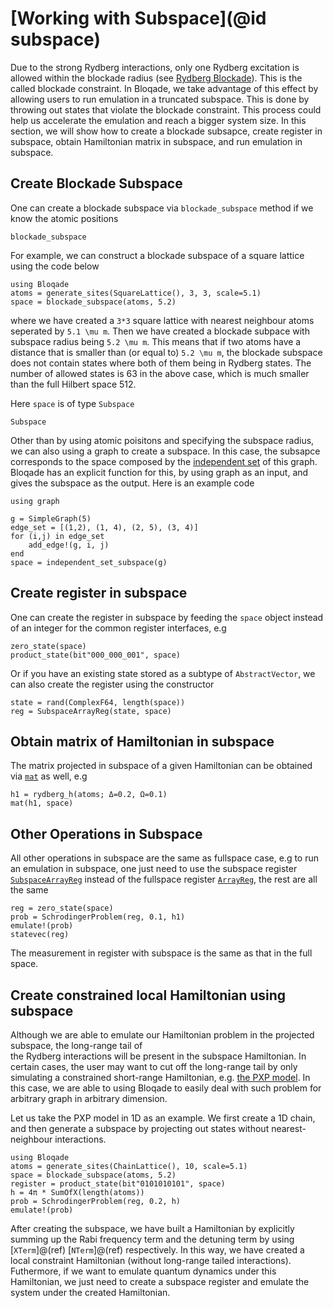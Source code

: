 # [Working with Subspace](@id subspace)


Due to the strong Rydberg interactions, only one Rydberg excitation is allowed within the blockade radius (see [Rydberg Blockade](@ref)). This is the called blockade constraint. 
In Bloqade, we take advantage of this effect by allowing users to run emulation in a truncated subspace.  This is done by throwing out states that violate the blockade constraint. 
This process could help us accelerate the emulation and reach a bigger system size. In this section, we will show how to create a blockade subsapce, create register in subspace, 
obtain Hamiltonian matrix in subspace, and run emulation in subspace. 



## Create Blockade Subspace

One can create a blockade subspace via `blockade_subspace` method if we know the atomic positions 

```@docs
blockade_subspace
```

For example, we can construct a blockade subspace of a square lattice
using the code below

```@example subspace
using Bloqade
atoms = generate_sites(SquareLattice(), 3, 3, scale=5.1)
space = blockade_subspace(atoms, 5.2)
```
where we have created a ``3*3`` square lattice with nearest neighbour atoms seperated by ``5.1 \mu m``. Then we have created a
blockade subpace with subspace radius being ``5.2 \mu m``. This means that if two atoms have a distance that is smaller than (or equal to)
``5.2 \mu m``, the blockade subspace does not contain states where both of them being in Rydberg states. The number of allowed states 
is 63 in the above case, which is much smaller than the full Hilbert space 512. 


Here `space` is of type `Subspace`

```@docs
Subspace
```

Other than by using atomic poisitons and specifying the subspace radius, we can also using a graph to create a subspace. In this case, the subsapce 
corresponds to the space composed by the [independent set](https://en.wikipedia.org/wiki/Independent_set_(graph_theory)) of this graph. Bloqade has an explicit function for this, by using graph as 
an input, and gives the subspace as the output. Here is an example code

```@example subspace
using graph

g = SimpleGraph(5)
edge_set = [(1,2), (1, 4), (2, 5), (3, 4)]
for (i,j) in edge_set
    add_edge!(g, i, j)
end 
space = independent_set_subspace(g)
```


## Create register in subspace

One can create the register in subspace by feeding the `space` object instead of an integer for the common register interfaces, e.g

```@repl subspace
zero_state(space)
product_state(bit"000_000_001", space)
```

Or if you have an existing state stored as a subtype of `AbstractVector`, we can also create the register using
the constructor

```@repl subspace
state = rand(ComplexF64, length(space))
reg = SubspaceArrayReg(state, space)
```

## Obtain matrix of Hamiltonian in subspace

The matrix projected in subspace of a given Hamiltonian can be obtained via
[`mat`](@ref) as well, e.g

```@repl subspace
h1 = rydberg_h(atoms; Δ=0.2, Ω=0.1)
mat(h1, space)
```


## Other Operations in Subspace

All other operations in subspace are the same as fullspace
case, e.g to run an emulation in subspace, one just need to use the
subspace register [`SubspaceArrayReg`](@ref) instead of the fullspace register [`ArrayReg`](@ref), the rest are all the same

```@example subspace
reg = zero_state(space)
prob = SchrodingerProblem(reg, 0.1, h1)
emulate!(prob)
statevec(reg)
```

The measurement in register with subspace is the same as that in the full space. 


## Create constrained local Hamiltonian using subspace 

Although we are able to emulate our Hamiltonian problem in the projected subspace, the long-range tail of  
the Rydberg interactions will be present in the subspace Hamiltonian. In certain cases, the user may want to 
cut off the long-range tail by only simulating a constrained short-range Hamiltonian, e.g. [the PXP model](https://arxiv.org/abs/2011.09486). 
In this case, we are able to using Bloqade to easily deal with such problem for arbitrary graph in arbitrary dimension. 

Let us take the PXP model in 1D as an example. We first create a 1D chain, and then generate a subspace by projecting out states without nearest-neighbour interactions. 

```@example subspace
using Bloqade
atoms = generate_sites(ChainLattice(), 10, scale=5.1)
space = blockade_subspace(atoms, 5.2)
register = product_state(bit"0101010101", space)
h = 4π * SumOfX(length(atoms)) 
prob = SchrodingerProblem(reg, 0.2, h)
emulate!(prob)
```
After creating the subspace, we have built a Hamiltonian by explicitly summing up the Rabi frequency term  and the detuning term by using [`XTerm`]@(ref) [`NTerm`]@(ref) respectively. 
In this way, we have created a local constraint Hamiltonian (without long-range tailed interactions). Futhermore, if we want to emulate 
quantum dynamics under this Hamiltonian, we just need to create a subspace register and emulate the system under the created Hamiltonian. 


